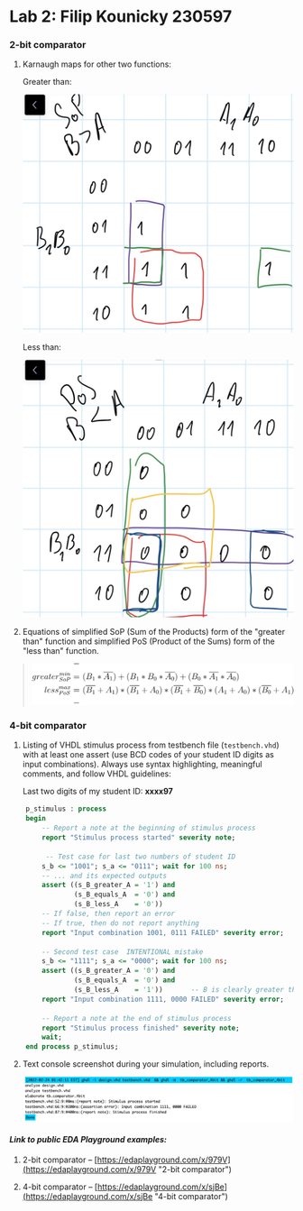 # Lab 2: Filip Kounicky 230597

### 2-bit comparator

1. Karnaugh maps for other two functions:

   Greater than:

   ![Greater_K-maps](./images/greater_k-map.jpg "B is greater than A")

   Less than:

   ![Less_K-maps](./images/less_k-map.jpg "B is less than A")

2. Equations of simplified SoP (Sum of the Products) form of the "greater than" function and simplified PoS (Product of the Sums) form of the "less than" function.

  >![Logic functions](./images/functions.svg)

### 4-bit comparator

1. Listing of VHDL stimulus process from testbench file (`testbench.vhd`) with at least one assert (use BCD codes of your student ID digits as input combinations). Always use syntax highlighting, meaningful comments, and follow VHDL guidelines:

   Last two digits of my student ID: **xxxx97**

```vhdl
    p_stimulus : process
    begin
        -- Report a note at the beginning of stimulus process
        report "Stimulus process started" severity note;

         -- Test case for last two numbers of student ID
        s_b <= "1001"; s_a <= "0111"; wait for 100 ns;
        -- ... and its expected outputs
        assert ((s_B_greater_A = '1') and
                (s_B_equals_A  = '0') and
                (s_B_less_A    = '0'))
        -- If false, then report an error
        -- If true, then do not report anything
        report "Input combination 1001, 0111 FAILED" severity error;

        -- Second test case  INTENTIONAL mistake
        s_b <= "1111"; s_a <= "0000"; wait for 100 ns;
        assert ((s_B_greater_A = '0') and
                (s_B_equals_A  = '0') and
                (s_B_less_A    = '1'))       -- B is clearly greater than A
        report "Input combination 1111, 0000 FAILED" severity error;

        -- Report a note at the end of stimulus process
        report "Stimulus process finished" severity note;
        wait;
    end process p_stimulus;
```

2. Text console screenshot during your simulation, including reports.

    ![console screeenshot](./images/comparator_error.png "screenshot with intentional mistake")

#### _Link to  public EDA Playground examples:_
   1. 2-bit comparator – [https://edaplayground.com/x/979V](https://edaplayground.com/x/979V "2-bit comparator")
   
   2. 4-bit comparator – [https://edaplayground.com/x/sjBe](https://edaplayground.com/x/sjBe "4-bit comparator")


